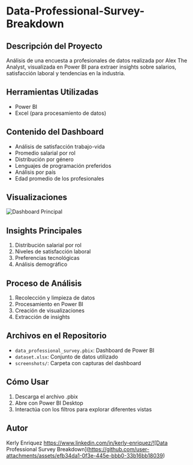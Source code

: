 # Data-Professional-Survey-Breakdown

## Descripción del Proyecto
Análisis de una encuesta a profesionales de datos realizada por Alex The Analyst, visualizada en Power BI para extraer insights sobre salarios, satisfacción laboral y tendencias en la industria.

## Herramientas Utilizadas
- Power BI
- Excel (para procesamiento de datos)

## Contenido del Dashboard
- Análisis de satisfacción trabajo-vida
- Promedio salarial por rol
- Distribución por género
- Lenguajes de programación preferidos
- Análisis por país
- Edad promedio de los profesionales

## Visualizaciones
![Dashboard Principal](ruta-de-tu-imagen.png)

## Insights Principales
1. Distribución salarial por rol
2. Niveles de satisfacción laboral
3. Preferencias tecnológicas
4. Análisis demográfico

## Proceso de Análisis
1. Recolección y limpieza de datos
2. Procesamiento en Power BI
3. Creación de visualizaciones
4. Extracción de insights

## Archivos en el Repositorio
- `data_professional_survey.pbix`: Dashboard de Power BI
- `dataset.xlsx`: Conjunto de datos utilizado
- `screenshots/`: Carpeta con capturas del dashboard

## Cómo Usar
1. Descarga el archivo .pbix
2. Abre con Power BI Desktop
3. Interactúa con los filtros para explorar diferentes vistas

## Autor
Kerly Enriquez
https://www.linkedin.com/in/kerly-enriquez/![Data Professional Survey Breakdown](https://github.com/user-attachments/assets/efb34da1-0f3e-445e-bbb0-33b16bb18039)
